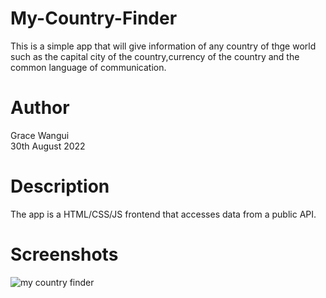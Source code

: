 
# My-Country-Finder
This is a simple app that will give information of any country of thge world such as the capital city of the country,currency of the country and the common language of communication.

# Author
Grace Wangui  
30th August 2022

# Description
The app is a HTML/CSS/JS frontend that accesses data from a public API.

# Screenshots

![my country finder](https://user-images.githubusercontent.com/99409074/188289759-5683dd34-b633-4521-9f45-66ad593e341c.png)

